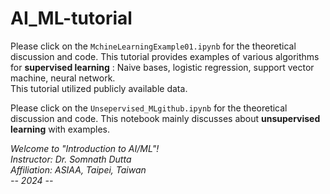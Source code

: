 # AI_ML-tutorial

Please click on the `MchineLearningExample01.ipynb` for the theoretical discussion and code.
This tutorial provides examples of various algorithms for **supervised learning** : Naive bases, logistic  regression, support vector machine, neural network.\
This tutorial utilized publicly available data.

Please click on the `Unsepervised_MLgithub.ipynb` for the theoretical discussion and code. This notebook mainly discusses about **unsupervised learning** with examples. 

*Welcome to "Introduction to AI/ML"!\
Instructor: Dr. Somnath Dutta\
Affiliation: ASIAA, Taipei, Taiwan\
-- 2024 --*
